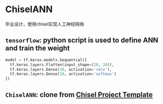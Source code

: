 # ChiselANN

毕业设计，使用chisel实现人工神经网络

## `tensorflow`: python script is used to define ANN and train the weight

```python
model = tf.keras.models.Sequential([
  tf.keras.layers.Flatten(input_shape=(28, 28)),
  tf.keras.layers.Dense(30, activation='relu'),
  tf.keras.layers.Dense(10, activation='softmax')
])
```

## `ChiselANN`: clone from [Chisel Project Template](https://github.com/freechipsproject/chisel-template)